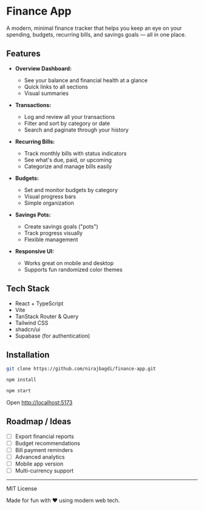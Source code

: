 # Finance App

A modern, minimal finance tracker that helps you keep an eye on your spending, budgets, recurring bills, and savings goals — all in one place.

## Features

- **Overview Dashboard:**

    - See your balance and financial health at a glance
    - Quick links to all sections
    - Visual summaries

- **Transactions:**

    - Log and review all your transactions
    - Filter and sort by category or date
    - Search and paginate through your history

- **Recurring Bills:**

    - Track monthly bills with status indicators
    - See what's due, paid, or upcoming
    - Categorize and manage bills easily

- **Budgets:**

    - Set and monitor budgets by category
    - Visual progress bars
    - Simple organization

- **Savings Pots:**

    - Create savings goals ("pots")
    - Track progress visually
    - Flexible management

- **Responsive UI:**

    - Works great on mobile and desktop
    - Supports fun randomized color themes

## Tech Stack

- React + TypeScript
- Vite
- TanStack Router & Query
- Tailwind CSS
- shadcn/ui
- Supabase (for authentication)

## Installation

```sh
git clone https://github.com/nirajbagdi/finance-app.git

npm install

npm start
```

Open [http://localhost:5173](http://localhost:5173)

## Roadmap / Ideas

- [ ] Export financial reports
- [ ] Budget recommendations
- [ ] Bill payment reminders
- [ ] Advanced analytics
- [ ] Mobile app version
- [ ] Multi-currency support

---

MIT License

Made for fun with ❤️ using modern web tech.
